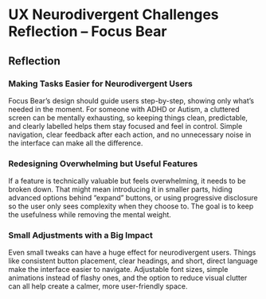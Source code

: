 # UX Neurodivergent Challenges Reflection – Focus Bear

## Reflection

### Making Tasks Easier for Neurodivergent Users
Focus Bear’s design should guide users step-by-step, showing only what’s needed in the moment. For someone with ADHD or Autism, a cluttered screen can be mentally exhausting, so keeping things clean, predictable, and clearly labelled helps them stay focused and feel in control. Simple navigation, clear feedback after each action, and no unnecessary noise in the interface can make all the difference.

### Redesigning Overwhelming but Useful Features
If a feature is technically valuable but feels overwhelming, it needs to be broken down. That might mean introducing it in smaller parts, hiding advanced options behind “expand” buttons, or using progressive disclosure so the user only sees complexity when they choose to. The goal is to keep the usefulness while removing the mental weight.

### Small Adjustments with a Big Impact
Even small tweaks can have a huge effect for neurodivergent users. Things like consistent button placement, clear headings, and short, direct language make the interface easier to navigate. Adjustable font sizes, simple animations instead of flashy ones, and the option to reduce visual clutter can all help create a calmer, more user-friendly space.
